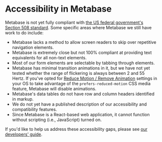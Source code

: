 # Accessibility in Metabase 

Metabase is not yet fully compliant with [the US federal government's Section 508 standard][508-accessibility]. Some specific areas where Metabase we still have work to do include:

- Metabase lacks a method to allow screen readers to skip over repetitive navigation elements.
- Metabase is extremely close but not 100% compliant at providing text equivalents for all non-text elements.
- Most of our form elements are selectable by tabbing through elements.
- Metabase has minimal transition animations in it, but we have not yet tested whether the range of flickering is always between 2 and 55 Hertz. If you've opted for [Reduce Motion / Remove Animation](https://developer.mozilla.org/en-US/docs/Web/CSS/@media/prefers-reduced-motion#user_preferences) settings in your OS to take advantage of the `prefers-reduced-motion` CSS media feature, Metabase will disable animations.
- Metabase's data tables do not have row and column headers identified in markup.
- We do not yet have a published description of our accessibility and compatibility features.
- Since Metabase is a React-based web application, it cannot function without scripting (i.e., JavaScript) turned on.

If you'd like to help us address these accessibility gaps, please see [our developers' guide][developers-guide].

[508-accessibility]: https://section508.gov/
[developers-guide]: /docs/latest/developers-guide.html
